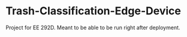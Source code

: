 # Trash-Classification-Edge-Device
Project for EE 292D. Meant to be able to be run right after deployment.

